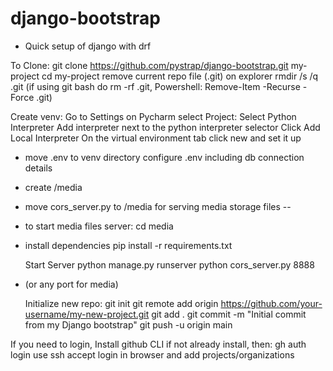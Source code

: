 # django-bootstrap

- Quick setup of django with drf

To Clone:
git clone https://github.com/pystrap/django-bootstrap.git my-project
cd my-project
remove current repo file (.git) on explorer
rmdir /s /q .git (if using git bash do rm -rf .git, Powershell: Remove-Item -Recurse -Force .git)

Create venv:
Go to Settings on Pycharm
select Project: <project-name>
Select Python Interpreter
Add interpreter next to the python interpreter selector
Click Add Local Interpreter
On the virtual environment tab click new and set it up

- move .env to venv directory
  configure .env including db connection details
- create /media
- move cors_server.py to /media for serving media storage files --
- to start media files server:
  cd media

- install dependencies
  pip install -r requirements.txt

  Start Server
  python manage.py runserver
  python cors_server.py 8888

- (or any port for media)

  Initialize new repo:
  git init
  git remote add origin https://github.com/your-username/my-new-project.git
  git add .
  git commit -m "Initial commit from my Django bootstrap"
  git push -u origin main

If you need to login, Install github CLI if not already install, then:
gh auth login
use ssh accept login in browser and add projects/organizations
